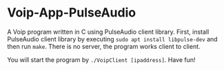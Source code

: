 # Voip-App-PulseAudio
A Voip program written in C using PulseAudio client library. First, install PulseAudio client library by executing 
`sudo apt install libpulse-dev` and then run `make`. There is no server, the program works client to client.

You will start the program by `./VoipClient [ipaddress]`. Have fun!
